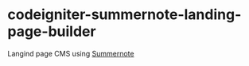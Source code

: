 # codeigniter-summernote-landing-page-builder

Langind page CMS using [Summernote](https://summernote.org)
